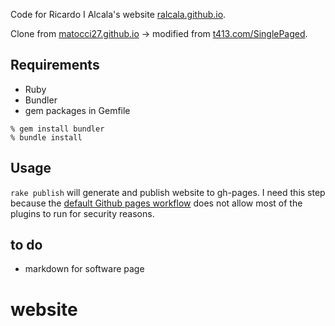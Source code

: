 Code for Ricardo I Alcala's website [ralcala.github.io](https://ralcala.github.io/).

Clone from [matocci27.github.io](https://mattocci27.github.io/) -> modified from [t413.com/SinglePaged](https://github.com/t413/SinglePaged).


## Requirements
- Ruby
- Bundler
- gem packages in Gemfile

```shell
% gem install bundler
% bundle install
```

## Usage

```rake publish``` will generate and publish website to gh-pages. I need this step because the [default Github pages workflow](https://help.github.com/articles/using-jekyll-as-a-static-site-generator-with-github-pages/) does not allow most of the plugins to run for security reasons.

## to do
- markdown for software page
# website
